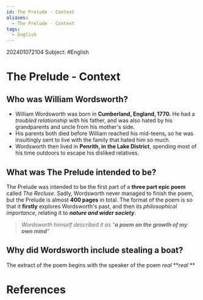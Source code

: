 ```yaml
---
id: The Prelude - Context
aliases:
  - The Prelude - Context
tags:
  - English
---
```


202401072104
Subject: #English


# The Prelude - Context

## Who was William Wordsworth?

- William Wordsworth was born in **Cumberland, England, 1770.** He had a *troubled relationship* with his father, and was also hated by his grandparents and uncle from his mother's side.
- His parents both died before William reached his mid-teens, so he was insultingly sent to live with the family that hated him so much.
- Wordsworth then lived in **Penrith, in the Lake District**, spending most of his time outdoors to escape his disliked relatives.

## What was The Prelude intended to be?

The Prelude was intended to be the first part of a **three part epic poem** called *The Recluse*. Sadly, Wordsworth never managed to finish the poem, but the Prelude is almost **400 pages** in total. The format of the poem is so that it **firstly** explores Wordsworth's past, and then its *philosophical importance*, relating it to ***nature and wider society***.

>*Wordsworth himself described it as "**a poem on the growth of my own mind**"*

## Why did Wordsworth include stealing a boat?

The extract of the poem begins with the speaker of the poem *real* ***real* **   


# **References**

